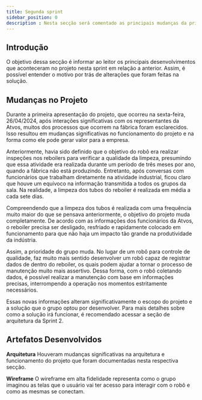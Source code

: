 ```yaml
---
title: Segunda sprint
sidebar_position: 0
description : Nesta secção será comentado as principais mudanças da primeira para a segunda sprint.
---
```



## Introdução 
O objetivo dessa secção é informar ao leitor os principais desenvolvimentos que aconteceram no projeto nesta sprint em relação a anterior. Assim, é possível entender o motivo por trás de alterações que foram feitas na solução.

## Mudanças no Projeto

Durante a primeira apresentação do projeto, que ocorreu na sexta-feira, 26/04/2024, após interações significativas com os representantes da Atvos, muitos dos processos que ocorrem na fábrica foram esclarecidos. Isso resultou em mudanças significativas no funcionamento do projeto e na forma como ele pode gerar valor para a empresa.

Anteriormente, havia sido definido que o objetivo do robô era realizar inspeções nos reboilers para verificar a qualidade da limpeza, presumindo que essa atividade era realizada durante um período de três meses por ano, quando a fábrica não está produzindo. Entretanto, após conversas com funcionários que trabalham diretamente na atividade industrial, ficou claro que houve um equívoco na informação transmitida a todos os grupos da sala. Na realidade, a limpeza dos tubos do reboiler é realizada em média a cada sete dias.

Compreendendo que a limpeza dos tubos é realizada com uma frequência muito maior do que se pensava anteriormente, o objetivo do projeto muda completamente. De acordo com as informações dos funcionários da Atvos, o reboiler precisa ser desligado, resfriado e rapidamente colocado em funcionamento para que não haja um impacto tão grande na produtividade da indústria.

Assim, a prioridade do grupo muda. No lugar de um robô para controle de qualidade, faz muito mais sentido desenvolver um robô capaz de registrar dados de dentro do reboiler, os quais podem ajudar a tornar o processo de manutenção muito mais assertivo. Dessa forma, com o robô coletando dados, é possível realizar a manutenção com base em informações precisas, interrompendo a operação nos momentos estritamente necessários.

Essas novas informações alteram significativamente o escopo do projeto e a solução que o grupo optou por desenvolver. Para mais detalhes sobre como a solução irá funcionar, é recomendado acessar a seção de arquitetura da Sprint 2.

## Artefatos Desenvolvidos 

**Arquitetura** Houveram mudanças significativas na arquitetura e funcionamento do projeto que foram documentadas nesta respectiva secção. 

**Wireframe** O wireframe em alta fidelidade representa como o grupo imaginou as telas que o usuário vai ter acesso para interagir com o robô e como as mesmas se conectam.